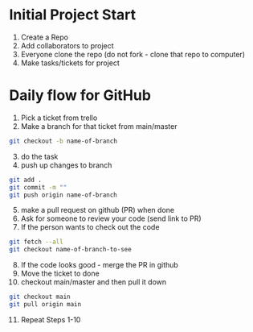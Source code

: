 # Initial Project Start

1. Create a Repo
2. Add collaborators to project
3. Everyone clone the repo (do not fork - clone that repo to computer)
4. Make tasks/tickets for project

# Daily flow for GitHub

1. Pick a ticket from trello
2. Make a branch for that ticket from main/master
```bash
git checkout -b name-of-branch
```
3. do the task
4. push up changes to branch
```bash
git add .
git commit -m ""
git push origin name-of-branch
```
5. make a pull request on github (PR) when done
6. Ask for someone to review your code (send link to PR)
7. If the person wants to check out the code
```bash
git fetch --all
git checkout name-of-branch-to-see
```
8. If the code looks good - merge the PR in github
9. Move the ticket to done
10. checkout main/master and then pull it down
```bash
git checkout main
git pull origin main
```
11. Repeat Steps 1-10
